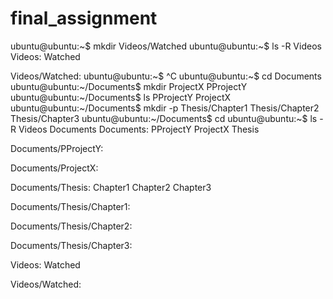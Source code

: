 # final_assignment


ubuntu@ubuntu:~$ mkdir Videos/Watched
ubuntu@ubuntu:~$ ls -R Videos
Videos:
Watched

Videos/Watched:
ubuntu@ubuntu:~$ ^C
ubuntu@ubuntu:~$ cd Documents
ubuntu@ubuntu:~/Documents$ mkdir ProjectX PProjectY
ubuntu@ubuntu:~/Documents$ ls
PProjectY  ProjectX
ubuntu@ubuntu:~/Documents$ mkdir -p Thesis/Chapter1 Thesis/Chapter2 Thesis/Chapter3
ubuntu@ubuntu:~/Documents$ cd
ubuntu@ubuntu:~$ ls -R Videos Documents
Documents:
PProjectY  ProjectX  Thesis

Documents/PProjectY:

Documents/ProjectX:

Documents/Thesis:
Chapter1  Chapter2  Chapter3

Documents/Thesis/Chapter1:

Documents/Thesis/Chapter2:

Documents/Thesis/Chapter3:

Videos:
Watched

Videos/Watched:

